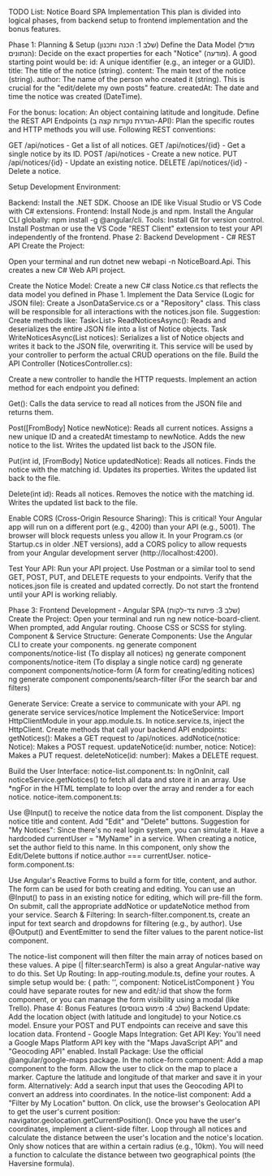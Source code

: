 TODO List: Notice Board SPA Implementation
This plan is divided into logical phases, from backend setup to frontend implementation and the bonus features.

Phase 1: Planning & Setup (שלב 1: הכנה ותכנון)
Define the Data Model (מודל הנתונים):
Decide on the exact properties for each "Notice" (מודעה). A good starting point would be:
id: A unique identifier (e.g., an integer or a GUID).
title: The title of the notice (string).
content: The main text of the notice (string).
author: The name of the person who created it (string). This is crucial for the "edit/delete my own posts" feature.
createdAt: The date and time the notice was created (DateTime).

For the bonus:
location: An object containing latitude and longitude.
Define the REST API Endpoints (הגדרת נקודות קצה ב-API):
Plan the specific routes and HTTP methods you will use. Following REST conventions:

GET /api/notices - Get a list of all notices.
GET /api/notices/{id} - Get a single notice by its ID.
POST /api/notices - Create a new notice.
PUT /api/notices/{id} - Update an existing notice.
DELETE /api/notices/{id} - Delete a notice.

Setup Development Environment:

Backend:
Install the .NET SDK.
Choose an IDE like Visual Studio or VS Code with C# extensions.
Frontend:
Install Node.js and npm.
Install the Angular CLI globally: npm install -g @angular/cli.
Tools:
Install Git for version control.
Install Postman or use the VS Code "REST Client" extension to test your API independently of the frontend.
Phase 2: Backend Development - C# REST API
Create the Project:

Open your terminal and run dotnet new webapi -n NoticeBoard.Api.
This creates a new C# Web API project.

Create the Notice Model:
Create a new C# class Notice.cs that reflects the data model you defined in Phase 1.
Implement the Data Service (Logic for JSON file):
Create a JsonDataService.cs or a "Repository" class. This class will be responsible for all interactions with the notices.json file.
Suggestion: Create methods like:
Task<List<Notice>> ReadNoticesAsync(): Reads and deserializes the entire JSON file into a list of Notice objects.
Task WriteNoticesAsync(List<Notice> notices): Serializes a list of Notice objects and writes it back to the JSON file, overwriting it.
This service will be used by your controller to perform the actual CRUD operations on the file.
Build the API Controller (NoticesController.cs):

Create a new controller to handle the HTTP requests.
Implement an action method for each endpoint you defined:

Get(): Calls the data service to read all notices from the JSON file and returns them.

Post([FromBody] Notice newNotice):
Reads all current notices.
Assigns a new unique ID and a createdAt timestamp to newNotice.
Adds the new notice to the list.
Writes the updated list back to the JSON file.

Put(int id, [FromBody] Notice updatedNotice):
Reads all notices.
Finds the notice with the matching id.
Updates its properties.
Writes the updated list back to the file.

Delete(int id):
Reads all notices.
Removes the notice with the matching id.
Writes the updated list back to the file.

Enable CORS (Cross-Origin Resource Sharing):
This is critical! Your Angular app will run on a different port (e.g., 4200) than your API (e.g., 5001). The browser will block requests unless you allow it.
In your Program.cs (or Startup.cs in older .NET versions), add a CORS policy to allow requests from your Angular development server (http://localhost:4200).

Test Your API:
Run your API project.
Use Postman or a similar tool to send GET, POST, PUT, and DELETE requests to your endpoints.
Verify that the notices.json file is created and updated correctly. Do not start the frontend until your API is working reliably.

Phase 3: Frontend Development - Angular SPA (שלב 3: פיתוח צד-לקוח)
Create the Project:
Open your terminal and run ng new notice-board-client.
When prompted, add Angular routing. Choose CSS or SCSS for styling.
Component & Service Structure:
Generate Components: Use the Angular CLI to create your components.
ng generate component components/notice-list (To display all notices)
ng generate component components/notice-item (To display a single notice card)
ng generate component components/notice-form (A form for creating/editing notices)
ng generate component components/search-filter (For the search bar and filters)

Generate Service: Create a service to communicate with your API.
ng generate service services/notice
Implement the NoticeService:
Import HttpClientModule in your app.module.ts.
In notice.service.ts, inject the HttpClient.
Create methods that call your backend API endpoints:
getNotices(): Makes a GET request to /api/notices.
addNotice(notice: Notice): Makes a POST request.
updateNotice(id: number, notice: Notice): Makes a PUT request.
deleteNotice(id: number): Makes a DELETE request.

Build the User Interface:
notice-list.component.ts:
In ngOnInit, call noticeService.getNotices() to fetch all data and store it in an array.
Use *ngFor in the HTML template to loop over the array and render a <app-notice-item> for each notice.
notice-item.component.ts:

Use @Input() to receive the notice data from the list component.
Display the notice title and content.
Add "Edit" and "Delete" buttons.
Suggestion for "My Notices": Since there's no real login system, you can simulate it. Have a hardcoded currentUser = "MyName" in a service. When creating a notice, set the author field to this name. In this component, only show the Edit/Delete buttons if notice.author === currentUser.
notice-form.component.ts:

Use Angular's Reactive Forms to build a form for title, content, and author.
The form can be used for both creating and editing. You can use an @Input() to pass in an existing notice for editing, which will pre-fill the form.
On submit, call the appropriate addNotice or updateNotice method from your service.
Search & Filtering:
In search-filter.component.ts, create an input for text search and dropdowns for filtering (e.g., by author).
Use @Output() and EventEmitter to send the filter values to the parent notice-list component.

The notice-list component will then filter the main array of notices based on these values. A pipe (| filter:searchTerm) is also a great Angular-native way to do this.
Set Up Routing:
In app-routing.module.ts, define your routes. A simple setup would be:
{ path: '', component: NoticeListComponent }
You could have separate routes for new and edit/:id that show the form component, or you can manage the form visibility using a modal (like Trello).
Phase 4: Bonus Features (שלב 4: מימוש בונוסים)
Backend Update:
Add the location object (with latitude and longitude) to your Notice.cs model.
Ensure your POST and PUT endpoints can receive and save this location data.
Frontend - Google Maps Integration:
Get API Key: You'll need a Google Maps Platform API key with the "Maps JavaScript API" and "Geocoding API" enabled.
Install Package: Use the official @angular/google-maps package.
In the notice-form component:
Add a map component to the form.
Allow the user to click on the map to place a marker. Capture the latitude and longitude of that marker and save it in your form.
Alternatively: Add a search input that uses the Geocoding API to convert an address into coordinates.
In the notice-list component:
Add a "Filter by My Location" button.
On click, use the browser's Geolocation API to get the user's current position: navigator.geolocation.getCurrentPosition().
Once you have the user's coordinates, implement a client-side filter. Loop through all notices and calculate the distance between the user's location and the notice's location.
Only show notices that are within a certain radius (e.g., 10km). You will need a function to calculate the distance between two geographical points (the Haversine formula).